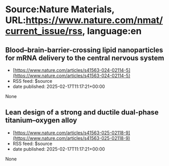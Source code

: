 # Source:Nature Materials, URL:https://www.nature.com/nmat/current_issue/rss, language:en

## Blood–brain-barrier-crossing lipid nanoparticles for mRNA delivery to the central nervous system
 - [https://www.nature.com/articles/s41563-024-02114-5](https://www.nature.com/articles/s41563-024-02114-5)
 - RSS feed: $source
 - date published: 2025-02-17T11:17:21+00:00

None

## Lean design of a strong and ductile dual-phase titanium–oxygen alloy
 - [https://www.nature.com/articles/s41563-025-02118-9](https://www.nature.com/articles/s41563-025-02118-9)
 - RSS feed: $source
 - date published: 2025-02-17T11:17:21+00:00

None

